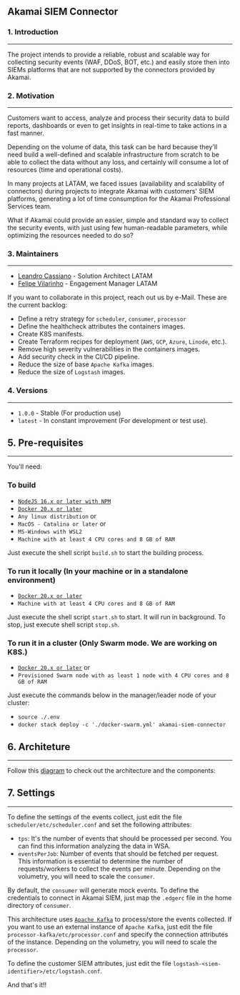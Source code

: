 ## Akamai SIEM Connector

### 1. Introduction
***
The project intends to provide a reliable, robust and scalable way for collecting security events (WAF, DDoS, BOT, etc.) 
and easily store then into SIEMs platforms that are not supported by the connectors provided by Akamai.

### 2. Motivation
***
Customers want to access, analyze and process their security data to build reports, dashboards or even to get insights 
in real-time to take actions in a fast manner. 

Depending on the volume of data, this task can be hard because they'll need build a well-defined and scalable 
infrastructure from scratch to be able to collect the data without any loss, and certainly will consume a lot of 
resources (time and operational costs).

In many projects at LATAM, we faced issues (availability and scalability of connectors) during projects to integrate 
Akamai with customers' SIEM platforms, generating a lot of time consumption for the Akamai Professional Services team.

What if Akamai could provide an easier, simple and standard way to collect the security events, with just using few
human-readable parameters, while optimizing the resources needed to do so?

### 3. Maintainers
***
- [Leandro Cassiano](https://contacts.akamai.com/lcassian) - Solution Architect LATAM
- [Felipe Vilarinho](https://contacts.akamai.com/fvilarin) - Engagement Manager LATAM

If you want to collaborate in this project, reach out us by e-Mail. These are the current backlog:

- Define a retry strategy for `scheduler`, `consumer`, `processor`
- Define the healthcheck attributes the containers images.
- Create K8S manifests.
- Create Terraform recipes for deployment (`AWS`, `GCP`, `Azure`, `Linode`, etc.).
- Remove high severity vulnerabilities in the containers images.
- Add security check in the CI/CD pipeline.
- Reduce the size of base `Apache Kafka` images.
- Reduce the size of `Logstash` images.

### 4. Versions
***
- `1.0.0` - Stable (For production use)
- `latest` - In constant improvement (For development or test use).

## 5. Pre-requisites
***

You'll need:

### To build

- [`NodeJS 16.x or later with NPM`](https://nodejs.org)
- [`Docker 20.x or later`](https://docker.com)
- `Any linux distribution` or 
- `MacOS - Catalina or later` or 
- `MS-Windows with WSL2`
- `Machine with at least 4 CPU cores and 8 GB of RAM`

Just execute the shell script `build.sh` to start the building process.

### To run it locally (In your machine or in a standalone environment)

- [`Docker 20.x or later`](https://docker.com)
- `Machine with at least 4 CPU cores and 8 GB of RAM`

Just execute the shell script `start.sh` to start. It will run in background.
To stop, just execute shell script `stop.sh`.

### To run it in a cluster (Only Swarm mode. We are working on K8S.)

- [`Docker 20.x or later`](https://docker.com) or
- `Provisioned Swarm node with as least 1 node with 4 CPU cores and 8 GB of RAM`

Just execute the commands below in the manager/leader node of your cluster:

- `source ./.env`
- `docker stack deploy -c './docker-swarm.yml' akamai-siem-connector`

## 6. Architeture
***

Follow this [diagram](https://viewer.diagrams.net/?tags=%7B%7D&highlight=FFFFFF&layers=1&nav=1&title=Akamai%20SIEM%20Connector%20Architecture.drawio#R7V1bd5u4Fv41fkwXd9uPubY506zJ1GfWTPsmg2wzwcgFOXHm148Ekg1s2SYxtxS3ayUgLoH97fveEgPzern5HKHV4oF4OBgYmrcZmDcDw9Atw2G%2F%2BMhrOjIa2unAPPI9cdJuYOL%2Fi8WgJkbXvofj3ImUkID6q%2FygS8IQuzQ3hqKIvORPm5Eg%2F1dXaI7BwMRFARz9y%2FfoQryFMdyNf8H%2BfCH%2Fsu6M0yNLJE8WbxIvkEdeMkPm7cC8jgih6dZyc40DTjxJl%2FS6uz1Htw8W4ZCWueD%2Fvvdj%2BlVb3l1HX%2F68%2BPZ9Y3y7udAFGs8oWIs3pu5qwG%2FlBOy2V9OIbc35lqSwcce24vUSi9eir5JWFG%2F4iQu6DNiAzjZR4M9Dtu2yZ8QRG3jGEfUZdS%2FFgaXvefzyqwjH%2Fr9omtxKY%2Fsr4oc0wc6%2BGtg3%2FF5rSuKUP%2FitYxqRJ3xNAsLuexOSkN9l5gdBcYiEVLCVzq%2BDZBOU5I%2BGN5khQcbPmCwxjV7ZKeKoZQiqCZ52HAHxy45DdMnAiwx3WGIMCaacb2%2B9w41tCOjUMH5Bz%2BMfF5M%2FXik2f%2F54efjNeLq%2F0AGKl09oiXw2Nrm%2FfWC%2FLh%2Fv2c%2Fb0EsIC6CLyDr0sCdo%2B7LwKZ6skMuPvjDBzqOaJalVoPrAMD2ERzMXQMSOOO4IT2fVgGAMx3kQIAampsDAqQ0DDYDwPzKN2cgfa7yG0sL0wYpvuq%2BBz2gfmccJP01R%2BjrdDiD3aZ5g9%2FuasttshUOgYysEoIiWjUeepUJrZExNx6kGLScPlgotRwHWsC6wpFnKgAUAwh6zBGKXRHRB5iREwe1u9GonNVxl7c75SshKIPEPpvRVkJ9rsDygMUURveRmijNCgOLYd%2BXwnR%2FI0%2FYCEJN15OJDTCnek91wjumhE4VB4y99ENAIB4j6z3nzWDk%2BltkGHHjj078z29%2F5rT7ZYu9mI%2B6c7LzKnZC979%2FZncxVfHd3WbInr8tBL2xVFnetGdxNuy3c1f4ItGRtMELRwnVHTk2rW3gZZ7w6itfB587gdZ1681G9PmEjXoZZdDOGxicbOBq6oXIL7bo8jVErlkxape1OOauU7D3iyGcvzwM2aKpqkaZhWS9F65Y0DfdJE3%2BZBf%2F5TxoCxO4Ce%2BuAQcpzEFGSsAiCJJzeExasIuLiOC4RFOyJAY74%2FTOb%2FxfnZcbTf8roLflXjaTqo6KklpXT2sK3McDSjUhYSIVkkHJ%2BrnnqJqHfRRpwXbITdH21SWgkj8v8SYyjZ9%2Ftb9ZEN50c5JbmAMhVMWBtSRMD5r6WPymtDvG%2B58l0PS%2FkpgaFfNgk4iZM0VSOeKhS6n1B3NSOI96ojJsjgHgb7ljtHpRplPWg2nKg1OFjq2meXWrne%2BaIOs3TeIRZHlGnUz6xfO5sLWLNfOGQazeKE13AVIGhcUg%2F8yKgoQX%2BNELib%2FfPFy5WMvShopzUqC9sDbsjltpBsSwphrsk7S4C%2Fp49ticcPkF8rbYUsrj0Ma3zSSazC77YlqHkLdIHfdxWB7P8s32ME9SCBdTCHaYuVwT4GXOHxtCmKE4C5CTqon4SRZPZLMY02cjG1D1VFZbdOVVht6kqmijUHE%2BJVV69kUWZ49nljtl%2BGFFfRzi1%2BiIRxpBkNBFCKgVa5MIS4ZfaoJfybVtdS4uZsGBwKxCqJGI%2B90YYQ6NjzREWtNXnNEmVaRJr1LE0iQWlvFrEV%2Btp4MeL3iLuOF1DHCbGFpSuoOHtC0JGQSZ1C2phW4GQWRtCsCDVb4RACNs2QkMdYNHR7OW%2B%2FMcu2lHHPkUU6w17JHhHwx4ZBXck7LFhWekxDVN4pb%2FAIR%2B%2Fq8Z0RkDumu2psdspG7wziahMIByUrDrqCXbZekLHcgp2Nzq1u4uX1D5dwQvWf0r3RInkjh%2FOAcT9zP%2BYred37QZyAb1ukgGR4XgMIG%2B0ScaGTY3n7E%2Bt2R8F4nXlApRdGGYnLOwJpnJc0lQ6HTOVMMJ%2F3FZGUOglEJBoZzh7XRsphiFW67bRgXHfJaN5AtVvaPaE3qgwrT0K84pTFUaSbRRJ2gtCC00ytgp91XzfcW3oj9vQktvsz%2BAdle83TgZpPOZxys4DkRmIjihyB7pMExHc%2FAoJoOJkjUYTQEqPxWinQa2uBBBoKK08tSoR%2B2gzrBxYplJ2lCQ%2FtlOq%2Bu0o2c6n%2FPokqizCyG7QURrCnBCKX0OXOThoyUkeTuNV6vBUEWBG%2BOcax%2F0NMIsNxYapmgbbaLl5CGNMyQFnxCsQeb2IeLkWovrwhmnDs8TXuSJVITY29cbwV0%2FsgaFxGx5bnbN2lO%2Bt6PpXntda%2FKJ2p3vVyFCpt30SF0it3RE2gDr7K5kzqij69j5eEFtMH460sunDuoJYmP1tW0VWneQ5pPo6nKw%2F9NgHytrbeUwivEwK25k0vgfgrS0erUFehqXlpTafAuqn42uV9r3xuOgZ2orIQJk3r881hA0959CgOQYYlpxdUl%2B12To7m1U6m9KJPOptmt0yqIoFlybKandRufvh9hSxuHHSPHblz28QRZyK7PFnJFo2Z287lf8tWu5x65ZberZnld%2BKyh85Rrsq34DO83l6WaWIaznATQMWaJu18VDgATZcr67Kv%2Fv2Ew8CkkH2KwrKqnWhCjIeQ6LYKs8XLI1RHVlKZEVPyqxAch6G5ziDtUcsuJbAg%2B9GJCYzrjgmfEGhkH9sZI%2BNb3nq%2BGw2M1zlRxA8Z%2BrYalN%2FKljbdfesHOfrkPFHCihHRk1Iwu4YqfY5EU9S%2FLcBipn6jjGK%2BFoyRXci9Qx%2FX%2BFwe0aQXn6X%2Fun0Ll1londlRitiIkPrFA8pFuu8%2FGvCFYEpYXbJcsXiFm4eOopnm0rB0EbdAlSxsMgGTTHaH7b1GD1TM7uFHgzev%2BElSfqyJq9xQPbP4OoziuNuyaBivaYko37X74UGLCPvP40d2E2hmpJVxUIDapy6sYpt1d0ULZQAxaWFxRGNcT5UdPRCzTdNwlaxOKK68A7D5eJEEk1OAtH%2BvAfYf7xqfDE4t0dlc5R1VeOtdsoS72wpb76xyYQye5CXO1JlaGd9yu7C09pn3g4%2Bdkbx3aB4MSUo8qD%2F8fHVXPtNR%2B0s7dy8PCi%2Bz3WQA7siECVWO5GBFHIp59nTc8RvX7OgyNUm4GqryfrieTG7YrLHLDR96HD%2BR11LpakROi9mdxihcdsIKRYx6zdCxa8XqbRcowgplhsA4NRdVHX0fFnAsRUOjUyX5OqEVaxWrGZcGDwDsrzbc1Tz0mF43lRUbZpY%2BluIpb2dWFV8C%2F5U8koVq%2BdY1YAKVuV511fPVnwBYx0E%2FIGXKERz3h9ebHWb8qOXT2iJ%2FF9FD1cErpUHV2E9m%2B1qLrNMYaWCVVlp%2BGTBUqTumhUs2F9wz5O7LuKNolOcFTDFXIGcjKWVZHjS9TqmRPWR5LMU5rwBKIW6ghXs2lihRKGkSimsrph4shTqiokdzYohDPHK2TcpW79MqFGTiTMUrnZFNo7tRoQ3Vm2PfWaisHggHuZn%2FAc%3D) to check out the architecture and the components:

## 7. Settings
***

To define the settings of the events collect, just edit the file `scheduler/etc/scheduler.conf` and set the 
following attributes:

- `tps`: It's the number of events that should be processed per second. You can find this information analyzing the data in
WSA.
- `eventsPerJob`: Number of events that should be fetched per request. This information is essential to determine the
number of requests/workers to collect the events per minute. Depending on the volumetry, you will need to scale the 
`consumer`.

By default, the `consumer` will generate mock events. To define the credentials to connect in Akamai SIEM, just map the 
`.edgerc` file in the home directory of `consumer`.

This architecture uses [`Apache Kafka`](https://kafka.apache.org) to process/store the events collected. If you want to 
use an external instance of `Apache Kafka`, just edit the file `processor-kafka/etc/processor.conf` and specify the connection
attributes of the instance. Depending on the volumetry, you will need to scale the `processor`.

To define the customer SIEM attributes, just edit the file `logstash-<siem-identifier>/etc/logstash.conf`.

And that's it!!